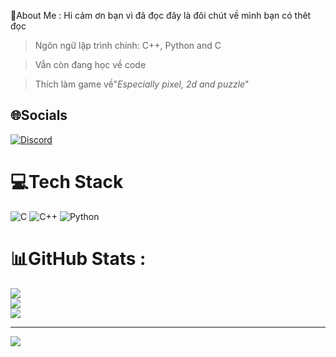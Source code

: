 
 💫About Me :
Hi cảm ơn bạn vì đã đọc đây là đôi chút về mình bạn có thêt đọc
                                            
>Ngôn ngữ lập trình chính: C++, Python and C

>Vẫn còn đang học về code

>Thích làm game về"*Especially pixel, 2d and puzzle*"




## 🌐Socials
[![Discord](https://img.shields.io/badge/Discord-%237289DA.svg?logo=discord&logoColor=white)](htttps://discord.gg/https://discord.gg/slk-community) 

# 💻Tech Stack
![C](https://img.shields.io/badge/c-%2300599C.svg?style=for-the-badge&logo=c&logoColor=white) ![C++](https://img.shields.io/badge/c++-%2300599C.svg?style=for-the-badge&logo=c%2B%2B&logoColor=white) ![Python](https://img.shields.io/badge/python-3670A0?style=for-the-badge&logo=python&logoColor=ffdd54)
# 📊GitHub Stats :
![](https://github-readme-stats.vercel.app/api?username=Jerryz1999&theme=radical&hide_border=false&include_all_commits=false&count_private=false)<br/>
![](https://github-readme-streak-stats.herokuapp.com/?user=Jerryz1999&theme=radical&hide_border=false)<br/>
![](https://github-readme-stats.vercel.app/api/top-langs/?username=Jerryz1999&theme=radical&hide_border=false&include_all_commits=false&count_private=false&layout=compact)


---
[![](https://visitcount.itsvg.in/api?id=Jerryz1999&icon=2&color=1)](https://visitcount.itsvg.in)

